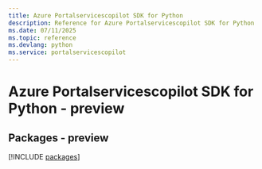 ```yaml
---
title: Azure Portalservicescopilot SDK for Python
description: Reference for Azure Portalservicescopilot SDK for Python
ms.date: 07/11/2025
ms.topic: reference
ms.devlang: python
ms.service: portalservicescopilot
---
```

# Azure Portalservicescopilot SDK for Python - preview
## Packages - preview
[!INCLUDE [packages](portalservicescopilot-index.md)]